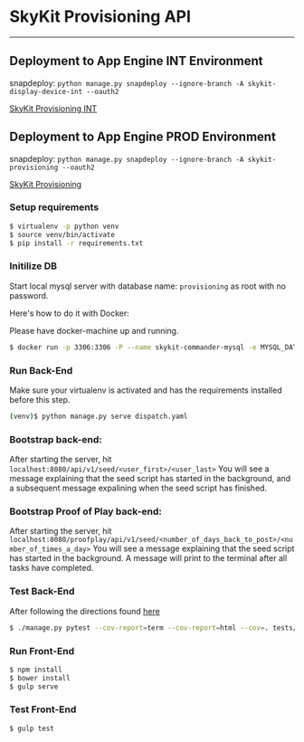 # SkyKit Provisioning API #
___________________________________________________________________________________________________

## Deployment to App Engine INT Environment ##

snapdeploy: `python manage.py snapdeploy --ignore-branch -A skykit-display-device-int --oauth2`

[SkyKit Provisioning INT](https://skykit-display-device-int.appspot.com/#)

## Deployment to App Engine PROD Environment ##

snapdeploy: `python manage.py snapdeploy --ignore-branch -A skykit-provisioning --oauth2`

[SkyKit Provisioning](https://skykit-provisioning.appspot.com/#)

### Setup requirements

```sh
$ virtualenv -p python venv
$ source venv/bin/activate
$ pip install -r requirements.txt
```

### Initilize DB
Start local mysql server with database name: `provisioning` as root with no password. 

Here's how to do it with Docker: 

Please have docker-machine up and running.

```sh
$ docker run -p 3306:3306 -P --name skykit-commander-mysql -e MYSQL_DATABASE=provisioning -e MYSQL_ALLOW_EMPTY_PASSWORD=yes -d mysql:5.6
```


### Run Back-End
Make sure your virtualenv is activated and has the requirements installed before this step.
```sh
(venv)$ python manage.py serve dispatch.yaml
```

### Bootstrap back-end: 
After starting the server, hit `localhost:8080/api/v1/seed/<user_first>/<user_last>`
You will see a message explaining that the seed script has started in the background,
and a subsequent message expalining when the seed script has finished.

### Bootstrap Proof of Play back-end: 
After starting the server, hit `localhost:8080/proofplay/api/v1/seed/<number_of_days_back_to_post>/<number_of_times_a_day>`
You will see a message explaining that the seed script has started in the background.
A message will print to the terminal after all tasks have completed. 

### Test Back-End
After following the directions found <a href="https://sites.google.com/a/dev.agosto.com/skykit/tenant-provisioning/testing">here</a>
```sh
$ ./manage.py pytest --cov-report=term --cov-report=html --cov=. tests/
```

### Run Front-End
```sh
$ npm install
$ bower install
$ gulp serve
```

### Test Front-End

```sh
$ gulp test
```
